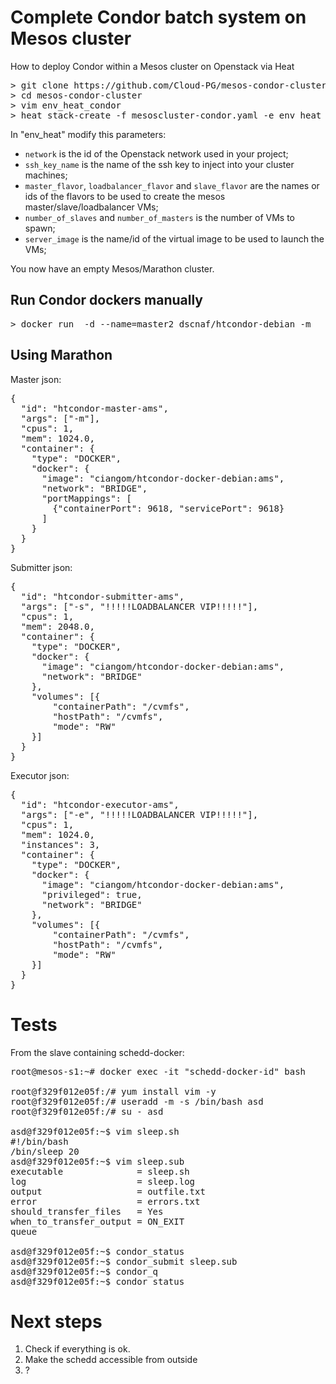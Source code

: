 Complete Condor batch system on Mesos cluster
=========

How to deploy Condor within a Mesos cluster on Openstack via Heat

<pre>
> git clone https://github.com/Cloud-PG/mesos-condor-cluster.git
> cd mesos-condor-cluster
> vim env_heat_condor
> heat stack-create -f mesoscluster-condor.yaml -e env_heat_condor CLUSTER_NAME</pre>

In "env_heat" modify this parameters:
- `network` is the id of the Openstack network used in your project;
- `ssh_key_name` is the name of the ssh key to inject into your cluster machines;
- `master_flavor`, `loadbalancer_flavor` and `slave_flavor` are the names or ids of the flavors to be used to create the mesos master/slave/loadbalancer VMs;
- `number_of_slaves` and `number_of_masters` is the number of VMs to spawn;
- `server_image` is the name/id of the virtual image to be used to launch the VMs;

You now have an empty Mesos/Marathon cluster.

Run Condor dockers manually
--------------

<pre>
> docker run  -d --name=master2 dscnaf/htcondor-debian -m</pre>

Using Marathon
--------------
Master json:
<pre>{
  "id": "htcondor-master-ams",
  "args": ["-m"],
  "cpus": 1,
  "mem": 1024.0,
  "container": {
    "type": "DOCKER",
    "docker": {
      "image": "ciangom/htcondor-docker-debian:ams",
      "network": "BRIDGE",
      "portMappings": [
        {"containerPort": 9618, "servicePort": 9618}
      ]
    }
  }
}</pre>

Submitter json:
<pre>{
  "id": "htcondor-submitter-ams",
  "args": ["-s", "!!!!!LOADBALANCER VIP!!!!!"],
  "cpus": 1,
  "mem": 2048.0,
  "container": {
    "type": "DOCKER",
    "docker": {
      "image": "ciangom/htcondor-docker-debian:ams",
      "network": "BRIDGE"
    },
    "volumes": [{
        "containerPath": "/cvmfs",
        "hostPath": "/cvmfs",
        "mode": "RW"
    }]
  }
}</pre>

Executor json:
<pre>{
  "id": "htcondor-executor-ams",
  "args": ["-e", "!!!!!LOADBALANCER VIP!!!!!"],
  "cpus": 1,
  "mem": 1024.0,
  "instances": 3,
  "container": {
    "type": "DOCKER",
    "docker": {
      "image": "ciangom/htcondor-docker-debian:ams",
      "privileged": true,
      "network": "BRIDGE"
    },
    "volumes": [{
        "containerPath": "/cvmfs",
        "hostPath": "/cvmfs",
        "mode": "RW"
    }]
  }
}</pre>

Tests
==================

From the slave containing schedd-docker:

<pre>root@mesos-s1:~# docker exec -it "schedd-docker-id" bash

root@f329f012e05f:/# yum install vim -y
root@f329f012e05f:/# useradd -m -s /bin/bash asd
root@f329f012e05f:/# su - asd

asd@f329f012e05f:~$ vim sleep.sh
#!/bin/bash
/bin/sleep 20
asd@f329f012e05f:~$ vim sleep.sub
executable              = sleep.sh
log                     = sleep.log
output                  = outfile.txt
error                   = errors.txt
should_transfer_files   = Yes
when_to_transfer_output = ON_EXIT
queue

asd@f329f012e05f:~$ condor_status
asd@f329f012e05f:~$ condor_submit sleep.sub
asd@f329f012e05f:~$ condor_q
asd@f329f012e05f:~$ condor_status</pre>

Next steps
==================

1. Check if everything is ok.
2. Make the schedd accessible from outside
3. ?
